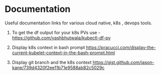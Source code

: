 # Documentation
Useful documentation links for various cloud native, k8s , devops tools.

1. To get the df output for your k8s PVs use - 
   https://github.com/yashbhutwala/kubectl-df-pv

2. Display k8s context in bash prompt
   https://pracucci.com/display-the-current-kubelet-context-in-the-bash-prompt.html

3. Display git branch and the k8s context
   https://gist.github.com/jason-kane/739d4320f2ee11b71e9588ab82c5029c


